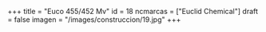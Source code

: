 +++
title = "Euco 455/452 Mv"
id = 18
ncmarcas = ["Euclid Chemical"]
draft = false
imagen = "/images/construccion/19.jpg"
+++

<!--more-->